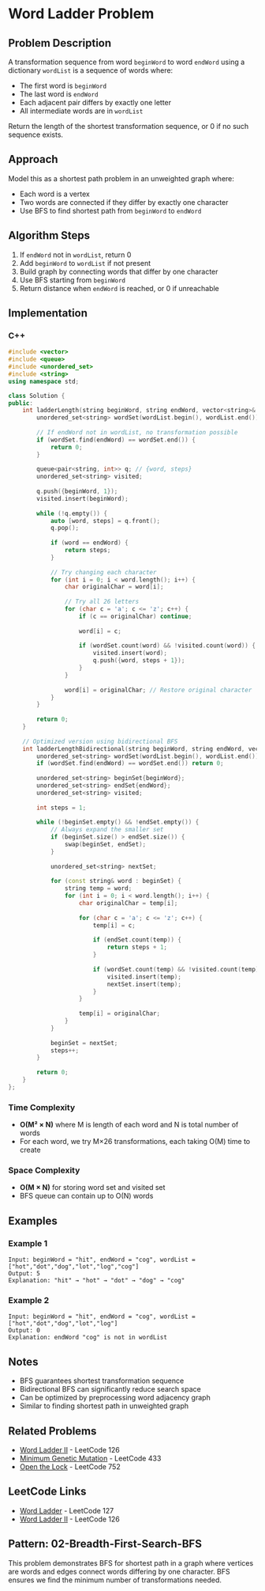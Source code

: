 # Word Ladder Problem

## Problem Description

A transformation sequence from word `beginWord` to word `endWord` using a dictionary `wordList` is a sequence of words where:
- The first word is `beginWord`
- The last word is `endWord`  
- Each adjacent pair differs by exactly one letter
- All intermediate words are in `wordList`

Return the length of the shortest transformation sequence, or 0 if no such sequence exists.

## Approach

Model this as a shortest path problem in an unweighted graph where:
- Each word is a vertex
- Two words are connected if they differ by exactly one character
- Use BFS to find shortest path from `beginWord` to `endWord`

## Algorithm Steps

1. If `endWord` not in `wordList`, return 0
2. Add `beginWord` to `wordList` if not present
3. Build graph by connecting words that differ by one character
4. Use BFS starting from `beginWord`
5. Return distance when `endWord` is reached, or 0 if unreachable

## Implementation

### C++

```cpp
#include <vector>
#include <queue>
#include <unordered_set>
#include <string>
using namespace std;

class Solution {
public:
    int ladderLength(string beginWord, string endWord, vector<string>& wordList) {
        unordered_set<string> wordSet(wordList.begin(), wordList.end());
        
        // If endWord not in wordList, no transformation possible
        if (wordSet.find(endWord) == wordSet.end()) {
            return 0;
        }
        
        queue<pair<string, int>> q; // {word, steps}
        unordered_set<string> visited;
        
        q.push({beginWord, 1});
        visited.insert(beginWord);
        
        while (!q.empty()) {
            auto [word, steps] = q.front();
            q.pop();
            
            if (word == endWord) {
                return steps;
            }
            
            // Try changing each character
            for (int i = 0; i < word.length(); i++) {
                char originalChar = word[i];
                
                // Try all 26 letters
                for (char c = 'a'; c <= 'z'; c++) {
                    if (c == originalChar) continue;
                    
                    word[i] = c;
                    
                    if (wordSet.count(word) && !visited.count(word)) {
                        visited.insert(word);
                        q.push({word, steps + 1});
                    }
                }
                
                word[i] = originalChar; // Restore original character
            }
        }
        
        return 0;
    }
    
    // Optimized version using bidirectional BFS
    int ladderLengthBidirectional(string beginWord, string endWord, vector<string>& wordList) {
        unordered_set<string> wordSet(wordList.begin(), wordList.end());
        if (wordSet.find(endWord) == wordSet.end()) return 0;
        
        unordered_set<string> beginSet{beginWord};
        unordered_set<string> endSet{endWord};
        unordered_set<string> visited;
        
        int steps = 1;
        
        while (!beginSet.empty() && !endSet.empty()) {
            // Always expand the smaller set
            if (beginSet.size() > endSet.size()) {
                swap(beginSet, endSet);
            }
            
            unordered_set<string> nextSet;
            
            for (const string& word : beginSet) {
                string temp = word;
                for (int i = 0; i < word.length(); i++) {
                    char originalChar = temp[i];
                    
                    for (char c = 'a'; c <= 'z'; c++) {
                        temp[i] = c;
                        
                        if (endSet.count(temp)) {
                            return steps + 1;
                        }
                        
                        if (wordSet.count(temp) && !visited.count(temp)) {
                            visited.insert(temp);
                            nextSet.insert(temp);
                        }
                    }
                    
                    temp[i] = originalChar;
                }
            }
            
            beginSet = nextSet;
            steps++;
        }
        
        return 0;
    }
};
```

### Time Complexity

- **O(M² × N)** where M is length of each word and N is total number of words
- For each word, we try M×26 transformations, each taking O(M) time to create

### Space Complexity

- **O(M × N)** for storing word set and visited set
- BFS queue can contain up to O(N) words

## Examples

### Example 1

```
Input: beginWord = "hit", endWord = "cog", wordList = ["hot","dot","dog","lot","log","cog"]
Output: 5
Explanation: "hit" → "hot" → "dot" → "dog" → "cog"
```

### Example 2

```
Input: beginWord = "hit", endWord = "cog", wordList = ["hot","dot","dog","lot","log"]
Output: 0
Explanation: endWord "cog" is not in wordList
```

## Notes

- BFS guarantees shortest transformation sequence
- Bidirectional BFS can significantly reduce search space
- Can be optimized by preprocessing word adjacency graph
- Similar to finding shortest path in unweighted graph

## Related Problems

- [Word Ladder II](https://leetcode.com/problems/word-ladder-ii/) - LeetCode 126
- [Minimum Genetic Mutation](https://leetcode.com/problems/minimum-genetic-mutation/) - LeetCode 433
- [Open the Lock](https://leetcode.com/problems/open-the-lock/) - LeetCode 752

## LeetCode Links

- [Word Ladder](https://leetcode.com/problems/word-ladder/) - LeetCode 127
- [Word Ladder II](https://leetcode.com/problems/word-ladder-ii/) - LeetCode 126

## Pattern: 02-Breadth-First-Search-BFS

This problem demonstrates BFS for shortest path in a graph where vertices are words and edges connect words differing by one character. BFS ensures we find the minimum number of transformations needed.
